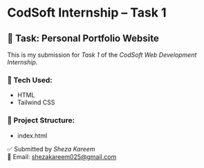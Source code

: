 # CodSoft Internship – Task 1

## 📝 Task: Personal Portfolio Website  
This is my submission for *Task 1* of the *CodSoft Web Development Internship*.

### 🚀 Tech Used:
- HTML
- Tailwind CSS

### 📂 Project Structure:
- index.html

✅ Submitted by *Sheza Kareem*  
📧 Email: shezakareem025@gmail.com
